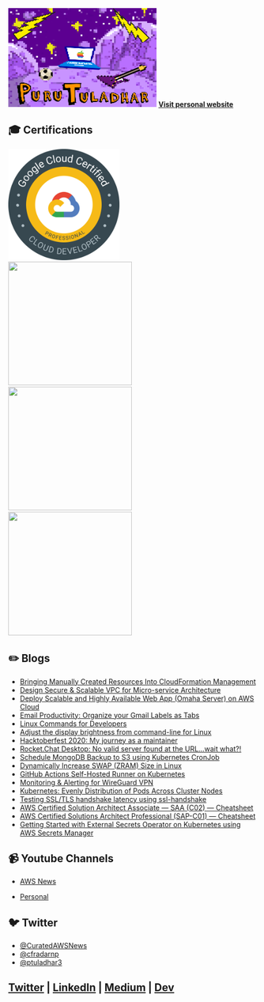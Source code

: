 <img src="https://raw.githubusercontent.com/tuladhar/tuladhar/main/avatar.png" height="200" width="300">
<b><a target='_blank' href='https://tuladhar.github.io/'>Visit personal website</a></b>

## 🎓 Certifications

<a target='_blank' href='https://www.credential.net/7387f35e-a76d-4a0a-aa6a-1bdc31a040a4'> <img src="https://github.com/tuladhar/tuladhar/blob/main/images/1548352102758.png" height="225" width="225"> <a/> <br/><a target='_blank' href='https://www.credly.com/badges/44c519e9-73a5-4228-ba97-b8cc118ef5f1/public_url'><img src="https://user-images.githubusercontent.com/5674762/166191885-2673c797-7d27-4a5f-a1f5-818e3114f8d1.png" height="250" width="250"></a> &nbsp; <a target='_blank' href='https://www.credly.com/badges/dc31c1fc-a3e1-4f3e-a94a-5d211bbc7c07/public_url'><img src="https://user-images.githubusercontent.com/5674762/166191928-e4991679-5334-4cac-95fe-bbd9ad23bdc1.png" height="250" width="250"></a> &nbsp; <a target='_blank' href='https://www.credly.com/badges/f5e39fa7-6d7c-4083-a77f-5f8f8c53ab55/public_url'><img src="https://user-images.githubusercontent.com/5674762/166191962-5cee931c-5c4b-4e3c-844e-d4d9e02949f9.png" height="250" width="250"></a>

## :pencil2: Blogs
- [Bringing Manually Created Resources Into CloudFormation Management](https://medium.com/@ptuladhar3/bringing-manually-created-resources-into-cloudformation-management-ffd39b05d9f6?source=your_stories_page---------------------------)
- [Design Secure & Scalable VPC for Micro-service Architecture](https://medium.com/@ptuladhar3/design-secure-scalable-vpc-for-micro-service-architecture-1b58fbf128f4)
- [Deploy Scalable and Highly Available Web App (Omaha Server) on AWS Cloud](https://medium.com/@ptuladhar3/deploy-scalable-and-highly-available-web-app-omaha-server-on-aws-cloud-69e26df7c85b)
- [Email Productivity: Organize your Gmail Labels as Tabs](https://medium.com/@ptuladhar3/email-productivity-organize-your-gmail-labels-as-tabs-3c29acc7b350)
- [Linux Commands for Developers](https://medium.com/@ptuladhar3/linux-commands-for-developers-d88baba576b4)
- [Adjust the display brightness from command-line for Linux](https://dev.to/ptuladhar3/adjust-the-display-brightness-from-command-line-for-linux-3k86)
- [Hacktoberfest 2020: My journey as a maintainer](https://medium.com/@ptuladhar3/hacktoberfest-2020-day-6-my-journey-as-a-maintainer-c347367469a7)
- [Rocket.Chat Desktop: No valid server found at the URL…wait what?!](https://medium.com/@ptuladhar3/rocket-chat-desktop-no-valid-server-found-at-the-url-wait-what-bde80748152a)
- [Schedule MongoDB Backup to S3 using Kubernetes CronJob](https://ptuladhar3.medium.com/schedule-mongodb-backup-to-s3-using-kubernetes-cronjob-79ca811e1fc0)
- [Dynamically Increase SWAP (ZRAM) Size in Linux](https://ptuladhar3.medium.com/dynamically-adjust-swap-zram-size-in-fedora-linux-78cd712808f2)
- [GitHub Actions Self-Hosted Runner on Kubernetes](https://ptuladhar3.medium.com/github-actions-self-hosted-runner-on-kubernetes-55d077520a31)
- [Monitoring & Alerting for WireGuard VPN](https://ptuladhar3.medium.com/wireguard-vpn-monitoring-alerting-e1e1d1eaaa4e)
- [Kubernetes: Evenly Distribution of Pods Across Cluster Nodes](https://ptuladhar3.medium.com/kubernetes-distributing-pods-evenly-across-cluster-c6bdc9b49699)
- [Testing SSL/TLS handshake latency using ssl-handshake](https://ptuladhar3.medium.com/testing-ssl-tls-handshake-latency-using-ssl-handshake-6a0c497890d1)
- [AWS Certified Solution Architect Associate — SAA (C02) — Cheatsheet](https://ptuladhar3.medium.com/aws-certified-solution-architect-associate-saa-c02-cheatsheet-67e0e53f6f68)
- [AWS Certified Solutions Architect Professional (SAP-C01) — Cheatsheet](https://ptuladhar3.medium.com/aws-certified-solutions-architect-professional-sap-c01-cheatsheet-70ed86229e09)
- [Getting Started with External Secrets Operator on Kubernetes using AWS Secrets Manager](https://ptuladhar3.medium.com/getting-started-with-external-secrets-operator-on-kubernetes-using-aws-secrets-manager-6dc403d9630c)
  
## 📹 Youtube Channels
- [AWS News](https://www.youtube.com/channel/UCo6iCvAfqVvxKfYmJmJCB7g)
* [Personal](https://www.youtube.com/channel/UCpQaiAIOtOj-hs5vDe09WFQ)

## 🐦 Twitter
- [@CuratedAWSNews](https://twitter.com/@curatedawsnews)
- [@cfradarnp](https://twitter.com/@cfradarnp)
- [@ptuladhar3](https://twitter.com/@ptuladhar3)

## [Twitter](https://twitter.com/ptuladhar3) | [LinkedIn](https://www.linkedin.com/in/ptuladhar3/) | [Medium](https://ptuladhar3.medium.com/) | [Dev](https://dev.to/ptuladhar3/)
